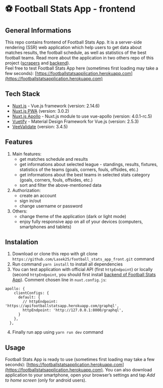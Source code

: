 # :soccer: Football Stats App - frontend

## General Informations
This repo contains frontend of Football Stats App. It is a server-side rendering (SSR) web application which help users to get data about matches results, the football schedule, as well as statistics of the best football teams. Read more about the application in two others repo of this project ([scrapers](https://github.com/Lasek25/football_stats_app_scrapers) and [backend](https://github.com/Lasek25/football_stats_app)).  
Feel free to test Football Stats App here (sometimes first loading may take a few seconds): [https://footballstatsapplication.herokuapp.com](https://footballstatsapplication.herokuapp.com)

## Tech Stack
* [Nuxt.js](https://nuxtjs.org/) - Vue.js framework (version: 2.14.6)
* [Nuxt.js PWA](https://pwa.nuxtjs.org/) (version: 3.0.2)
* [Nuxt.js Apollo](https://github.com/nuxt-community/apollo-module) - Nuxt.js module to use vue-apollo (version: 4.0.1-rc.5)
* [Vuetify](https://vuetifyjs.com/en/) - Material Design Framework for Vue.js (version: 2.5.3)
* [VeeValidate](https://vee-validate.logaretm.com/v3) (version: 3.4.5)

## Features
1. Main features:
    * get matches schedule and results
    * get informations about selected league - standings, results, fixtures, statistics of the teams (goals, corners, fouls, offsides, etc.)
    * get informations about the best teams in selected stats category (goals, corners, fouls, offsides, etc.)
    * sort and filter the above-mentioned data
2. Authorization:
    * create an account
    * sign in/out
    * change username or password
3. Others:
    * change theme of the application (dark or light mode)
    * enjoy fully responsive app on all of your devices (computers, smartphones and tablets)

## Instalation
1. Download or clone this repo with git clone `https://github.com/Lasek25/football_stats_app_front.git` command
2. Run command `yarn install` to install all dependencies
3. You can test application with official API (first `httpEndpoint`) or locally (second `httpEndpoint`, you should first install [backend of Football Stats App](https://github.com/Lasek25/football_stats_app)). Comment chosen line in `nuxt.config.js`:
```
apollo: {
    clientConfigs: {
      default: {
        // httpEndpoint: 'https://apifootballstatsapp.herokuapp.com/graphql',
        httpEndpoint: 'http://127.0.0.1:8000/graphql',
      }
    },
  },
```
4. Finally run app using `yarn run dev` command

## Usage
Football Stats App is ready to use (sometimes first loading may take a few seconds): [https://footballstatsapplication.herokuapp.com](https://footballstatsapplication.herokuapp.com). You can also download application to your smartphone, open your browser’s settings and tap *Add to home screen* (only for android users).
